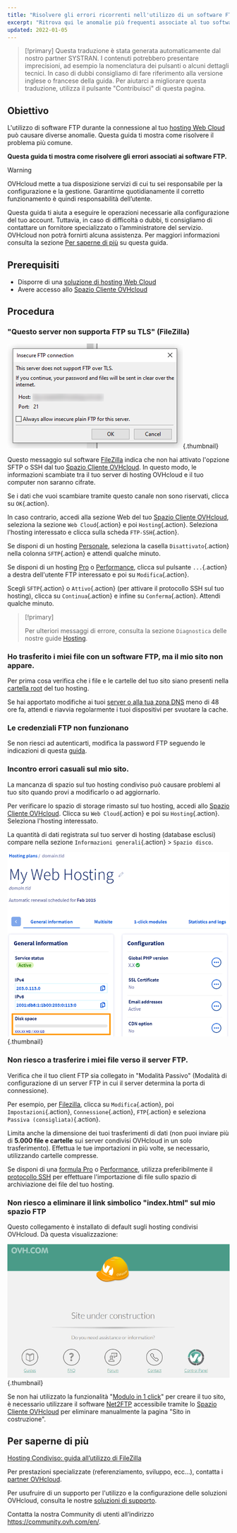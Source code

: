 ```yaml
---
title: "Risolvere gli errori ricorrenti nell'utilizzo di un software FTP"
excerpt: "Ritrova qui le anomalie più frequenti associate al tuo software FTP"
updated: 2022-01-05
---
```


> [!primary]
> Questa traduzione è stata generata automaticamente dal nostro partner SYSTRAN. I contenuti potrebbero presentare imprecisioni, ad esempio la nomenclatura dei pulsanti o alcuni dettagli tecnici. In caso di dubbi consigliamo di fare riferimento alla versione inglese o francese della guida. Per aiutarci a migliorare questa traduzione, utilizza il pulsante "Contribuisci" di questa pagina.
>

## Obiettivo

L'utilizzo di software FTP durante la connessione al tuo [hosting Web Cloud](https://www.ovhcloud.com/it/web-hosting/) può causare diverse anomalie. Questa guida ti mostra come risolvere il problema più comune.

**Questa guida ti mostra come risolvere gli errori associati ai software FTP.**

> [!warning]
>
> OVHcloud mette a tua disposizione servizi di cui tu sei responsabile per la configurazione e la gestione. Garantirne quotidianamente il corretto funzionamento è quindi responsabilità dell’utente.
>
> Questa guida ti aiuta a eseguire le operazioni necessarie alla configurazione del tuo account. Tuttavia, in caso di difficoltà o dubbi, ti consigliamo di contattare un fornitore specializzato o l’amministratore del servizio. OVHcloud non potrà fornirti alcuna assistenza. Per maggiori informazioni consulta la sezione [Per saperne di più](#go-further) su questa guida.
>

## Prerequisiti

- Disporre di una [soluzione di hosting Web Cloud](https://www.ovhcloud.com/it/web-hosting/) 
- Avere accesso allo [Spazio Cliente OVHcloud](https://www.ovh.com/auth/?action=gotomanager&from=https://www.ovh.it/&ovhSubsidiary=it)

## Procedura

### "Questo server non supporta FTP su TLS" (FileZilla)

![doesnt-support-ftp-on-tls](images/doesnt-support-ftp-on-tls.png){.thumbnail}

Questo messaggio sul software [FileZilla](/pages/web_cloud/web_hosting/ftp_filezilla_user_guide) indica che non hai attivato l'opzione SFTP o SSH dal tuo [Spazio Cliente OVHcloud](https://www.ovh.com/auth/?action=gotomanager&from=https://www.ovh.it/&ovhSubsidiary=it). In questo modo, le informazioni scambiate tra il tuo server di hosting OVHcloud e il tuo computer non saranno cifrate.

Se i dati che vuoi scambiare tramite questo canale non sono riservati, clicca su `OK`{.action}.

In caso contrario, accedi alla sezione Web del tuo [Spazio Cliente OVHcloud](https://www.ovh.com/auth/?action=gotomanager&from=https://www.ovh.it/&ovhSubsidiary=it), seleziona la sezione `Web Cloud`{.action} e poi `Hosting`{.action}. Seleziona l'hosting interessato e clicca sulla scheda `FTP-SSH`{.action}.

Se disponi di un hosting [Personale](https://www.ovhcloud.com/it/web-hosting/personal-offer/), seleziona la casella `Disattivato`{.action} nella colonna `SFTP`{.action} e attendi qualche minuto.

Se disponi di un hosting [Pro](https://www.ovhcloud.com/it/web-hosting/professional-offer/) o [Performance](https://www.ovhcloud.com/it/web-hosting/performance-offer/), clicca sul pulsante `...`{.action} a destra dell'utente FTP interessato e poi su `Modifica`{.action}.

Scegli `SFTP`{.action} o `Attivo`{.action} (per attivare il protocollo SSH sul tuo hosting), clicca su `Continua`{.action} e infine su `Conferma`{.action}. Attendi qualche minuto.

> [!primary]
>
> Per ulteriori messaggi di errore, consulta la sezione `Diagnostica` delle nostre guide [Hosting](/products/web-cloud-hosting).
>

### Ho trasferito i miei file con un software FTP, ma il mio sito non appare.

Per prima cosa verifica che i file e le cartelle del tuo sito siano presenti nella [cartella root](/pages/web_cloud/web_hosting/hosting_how_to_get_my_website_online#3-caricare-i-file) del tuo hosting.

Se hai apportato modifiche ai tuoi [server o alla tua zona DNS](/pages/web_cloud/domains/dns_zone_edit#capire-il-concetto-di-dns) meno di 48 ore fa, attendi e riavvia regolarmente i tuoi dispositivi per svuotare la cache.

### Le credenziali FTP non funzionano

Se non riesci ad autenticarti, modifica la password FTP seguendo le indicazioni di questa [guida](/pages/web_cloud/web_hosting/ftp_change_password).

### Incontro errori casuali sul mio sito.

La mancanza di spazio sul tuo hosting condiviso può causare problemi al tuo sito quando provi a modificarlo o ad aggiornarlo.

Per verificare lo spazio di storage rimasto sul tuo hosting, accedi allo [Spazio Cliente OVHcloud](https://www.ovh.com/auth/?action=gotomanager&from=https://www.ovh.it/&ovhSubsidiary=it). Clicca su `Web Cloud`{.action} e poi su `Hosting`{.action}. Seleziona l'hosting interessato.

La quantità di dati registrata sul tuo server di hosting (database esclusi) compare nella sezione `Informazioni generali`{.action} > `Spazio disco`.

![disk_space](images/find-disk-space.png){.thumbnail}

### Non riesco a trasferire i miei file verso il server FTP.

Verifica che il tuo client FTP sia collegato in "Modalità Passivo" (Modalità di configurazione di un server FTP in cui il server determina la porta di connessione).

Per esempio, per [Filezilla](/pages/web_cloud/web_hosting/ftp_filezilla_user_guide), clicca su `Modifica`{.action}, poi `Impostazioni`{.action}, `Connessione`{.action}, `FTP`{.action} e seleziona `Passiva (consigliata)`{.action}.

Limita anche la dimensione dei tuoi trasferimenti di dati (non puoi inviare più di **5.000 file e cartelle** sui server condivisi OVHcloud in un solo trasferimento). Effettua le tue importazioni in più volte, se necessario, utilizzando cartelle compresse.

Se disponi di una [formula Pro](https://www.ovhcloud.com/it/web-hosting/professional-offer/) o [Performance](https://www.ovhcloud.com/it/web-hosting/performance-offer/), utilizza preferibilmente il [protocollo SSH](/pages/web_cloud/web_hosting/ssh_on_webhosting) per effettuare l'importazione di file sullo spazio di archiviazione dei file del tuo hosting.

### Non riesco a eliminare il link simbolico "index.html" sul mio spazio FTP

Questo collegamento è installato di default sugli hosting condivisi OVHcloud. Dà questa visualizzazione:

![site-under-construction](images/site-under-construction.png){.thumbnail}

Se non hai utilizzato la funzionalità "[Modulo in 1 click](/pages/web_cloud/web_hosting/cms_install_1_click_modules)" per creare il tuo sito, è necessario utilizzare il software [Net2FTP](/pages/web_cloud/web_hosting/ftp_connection#1-ftp-explorer) accessibile tramite lo [Spazio Cliente OVHcloud](https://www.ovh.com/auth/?action=gotomanager&from=https://www.ovh.it/&ovhSubsidiary=it) per eliminare manualmente la pagina "Sito in costruzione".

## Per saperne di più <a name="go-further"></a>

[Hosting Condiviso: guida all’utilizzo di FileZilla](/pages/web_cloud/web_hosting/ftp_filezilla_user_guide)

Per prestazioni specializzate (referenziamento, sviluppo, ecc...), contatta i [partner OVHcloud](https://partner.ovhcloud.com/it/directory/).

Per usufruire di un supporto per l'utilizzo e la configurazione delle soluzioni OVHcloud, consulta le nostre [soluzioni di supporto](https://www.ovhcloud.com/it/support-levels/).

Contatta la nostra Community di utenti all’indirizzo <https://community.ovh.com/en/>.